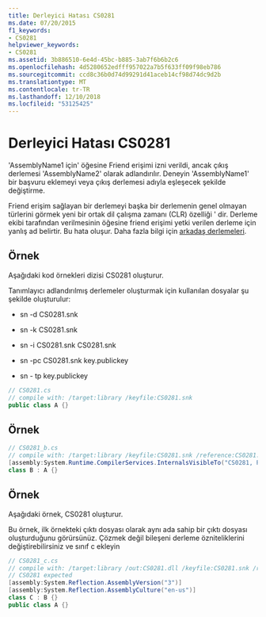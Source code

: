 ```yaml
---
title: Derleyici Hatası CS0281
ms.date: 07/20/2015
f1_keywords:
- CS0281
helpviewer_keywords:
- CS0281
ms.assetid: 3b886510-6e4d-45bc-b885-3ab7f6b6b2c6
ms.openlocfilehash: 4d5280652edfff957022a7b5f633ff09f98eb786
ms.sourcegitcommit: ccd8c36b0d74d99291d41aceb14cf98d74dc9d2b
ms.translationtype: MT
ms.contentlocale: tr-TR
ms.lasthandoff: 12/10/2018
ms.locfileid: "53125425"
---
```

# <a name="compiler-error-cs0281"></a>Derleyici Hatası CS0281
'AssemblyName1 için' öğesine Friend erişimi izni verildi, ancak çıkış derlemesi 'AssemblyName2' olarak adlandırılır. Deneyin 'AssemblyName1' bir başvuru eklemeyi veya çıkış derlemesi adıyla eşleşecek şekilde değiştirme.  
  
 Friend erişim sağlayan bir derlemeyi başka bir derlemenin genel olmayan türlerini görmek yeni bir ortak dil çalışma zamanı (CLR) özelliği ' dir. Derleme ekibi tarafından verilmesinin öğesine friend erişimi yetki verilen derleme için yanlış ad belirtir. Bu hata oluşur. Daha fazla bilgi için [arkadaş derlemeleri](../programming-guide/concepts/assemblies-gac/friend-assemblies.md).  
  
## <a name="example"></a>Örnek  
 Aşağıdaki kod örnekleri dizisi CS0281 oluşturur.  
  
 Tanımlayıcı adlandırılmış derlemeler oluşturmak için kullanılan dosyalar şu şekilde oluşturulur:  
  
-   sn -d CS0281.snk  
  
-   sn -k CS0281.snk  
  
-   sn -i CS0281.snk CS0281.snk  
  
-   sn -pc CS0281.snk key.publickey  
  
-   sn - tp key.publickey  
  
```csharp  
// CS0281.cs  
// compile with: /target:library /keyfile:CS0281.snk  
public class A {}  
```  
  
## <a name="example"></a>Örnek  
  
```csharp  
// CS0281_b.cs  
// compile with: /target:library /keyfile:CS0281.snk /reference:CS0281.dll  
[assembly:System.Runtime.CompilerServices.InternalsVisibleTo("CS0281, PublicKey=00240000048000009400000006020000002400005253413100040000010001004b2d4d56af7c50be2fcbbf97cb880b9e73ad84467a587191fef63aadc118a96cecf9d508cd679c907b6e20f71684300bdc2c0a851019af0c96b29bf8f1339753276041aefd67db46139e6348b3a12f29537b4dc6c2c19829df2c9ed6803f3c63c3b84cfa2728849386aea575c543a5f70fa85793d2946f15f7fe1ccb0c5e8fe0")]  
class B : A {}  
```  
  
## <a name="example"></a>Örnek  
 Aşağıdaki örnek, CS0281 oluşturur.  
  
 Bu örnek, ilk örnekteki çıktı dosyası olarak aynı ada sahip bir çıktı dosyası oluşturduğunu görürsünüz. Çözmek değil bileşeni derleme özniteliklerini değiştirebilirsiniz ve sınıf c ekleyin  
  
```csharp  
// CS0281_c.cs  
// compile with: /target:library /out:CS0281.dll /keyfile:CS0281.snk /reference:CS0281_b.dll  
// CS0281 expected  
[assembly:System.Reflection.AssemblyVersion("3")]  
[assembly:System.Reflection.AssemblyCulture("en-us")]  
class C : B {}  
public class A {}  
```
